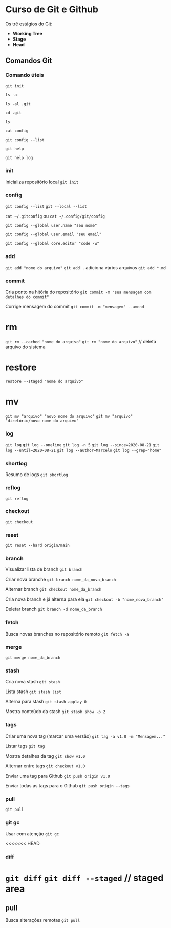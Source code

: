 # Curso de Git e Github

Os trê estágios do Git:
- **Working Tree**
- **Stage**
- **Head**


## Comandos Git


### Comando úteis
`git init`

`ls -a`

`ls -al .git`

`cd .git`

`ls`

`cat config`

`git config --list`

`git help`

`git help log`


### init
Inicializa repositório local
`git init`


### config
`git config --list`
`git --local --list`

`cat ~/.gitconfig` ou `cat ~/.config/git/config`

`git config --global user.name "seu nome"`

`git config --global user.email "seu email"`

`git config --global core.editor "code -w"`


### add
`git add "nome do arquivo"`
`git add .`  adiciona vários arquivos
`git add *.md`

### commit
Cria ponto na hitória do repositório
`git commit -m "sua mensagem com detalhes do commit"`

Corrige mensagem do commit
`git commit -m "mensagem" --amend`


# rm 
`git rm --cached "nome do arquivo"`
`git rm "nome do arquivo"` // deleta arquivo do sistema


# restore
`restore --staged "nome do arquivo"`

# mv
`git mv "arquivo" "novo nome do arquivo"`
`git mv "arquivo" "diretório/novo nome do arquivo"`


### log
`git log`
`git log --oneline`
`git log -n 5`
`git log --since=2020-08-21`
`git log --until=2020-08-21`
`git log --author=Marcelo`
`git log --grep="home"`

### shortlog

Resumo de logs
`git shortlog`

### reflog
`git reflog`

### checkout
`git checkout`

### reset
`git reset --hard origin/main`

### branch
Visualizar lista de branch
`git branch`

Criar nova branche
`git branch nome_da_nova_branch`

Alternar branch
`git checkout nome_da_branch`

Cria nova branch e já alterna para ela
`git checkout -b "nome_nova_branch"`

Deletar branch
`git branch -d nome_da_branch `


### fetch
Busca novas branches no repositório remoto
`git fetch -a`


### merge
`git merge nome_da_branch`


### stash
Cria nova stash
`git stash`

Lista stash
`git stash list`

Alterna para stash
`git stash applay 0`

Mostra conteúdo da stash
`git stash show -p 2`


### tags
Criar uma nova tag (marcar uma versão)
`git tag -a v1.0 -m "Mensagem..."`

Listar tags
`git tag`

Mostra detalhes da tag
`git show v1.0`

Alternar entre tags
`git checkout v1.0`

Enviar uma tag para Github
`git push origin v1.0`

Enviar todas as tags para o Github
`git push origin --tags`


### pull
`git pull`

### git gc
Usar com atenção
`git gc`


<<<<<<< HEAD
### diff
`git diff`
`git diff --staged` // staged area
=======
## pull
Busca alterações remotas
``git pull``
